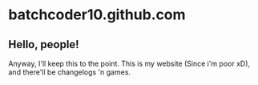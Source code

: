 # batchcoder10.github.com
## Hello, people!
Anyway, I'll keep this to the point.
This is my website (Since i'm poor xD), and there'll be changelogs 'n games.
